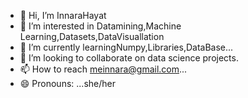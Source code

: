 - 👋 Hi, I’m InnaraHayat
- 👀 I’m interested in Datamining,Machine Learning,Datasets,DataVisuallation
- 🌱 I’m currently learningNumpy,Libraries,DataBase...
- 💞️ I’m looking to collaborate on data science projects.
- 📫 How to reach meinnara@gmail.com...
- 😄 Pronouns: ...she/her
  

<!---
Innu20/Innu20 is a ✨ special ✨ repository because its `README.md` (this file) appears on your GitHub profile.
You can click the Preview link to take a look at your changes.
--->
